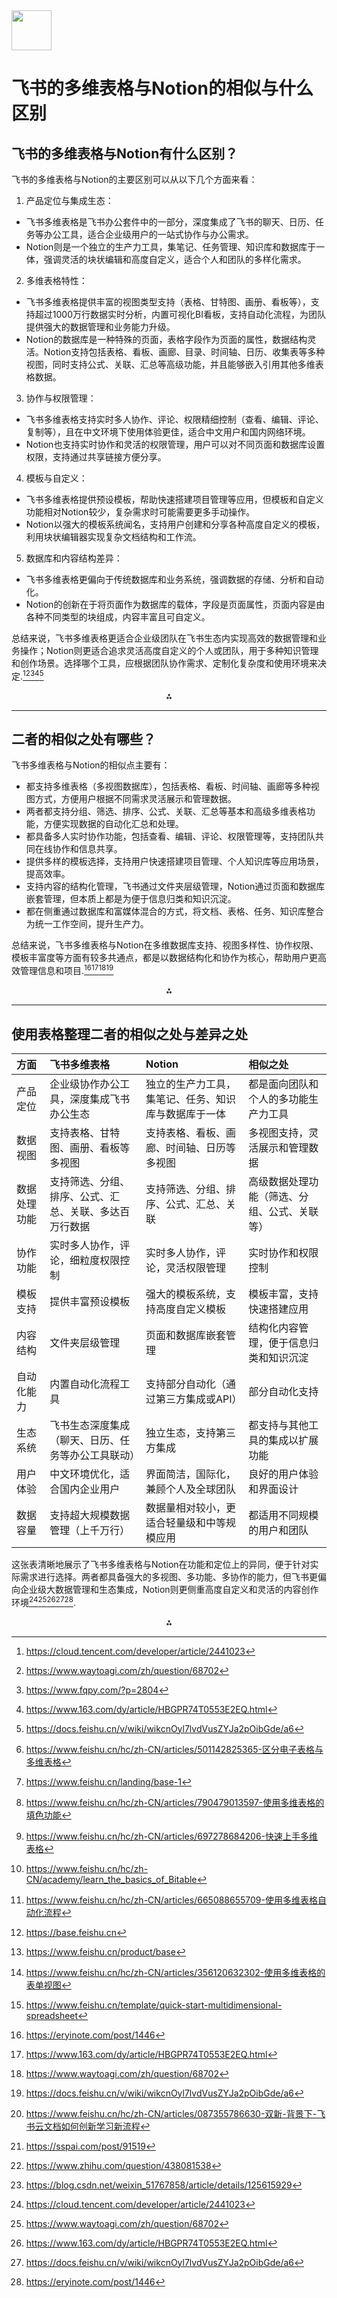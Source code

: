<img src="https://r2cdn.perplexity.ai/pplx-full-logo-primary-dark%402x.png" style="height:64px;margin-right:32px"/>

# 飞书的多维表格与Notion的相似与什么区别

## 飞书的多维表格与Notion有什么区别？

飞书的多维表格与Notion的主要区别可以从以下几个方面来看：

1. 产品定位与集成生态：

- 飞书多维表格是飞书办公套件中的一部分，深度集成了飞书的聊天、日历、任务等办公工具，适合企业级用户的一站式协作与办公需求。
- Notion则是一个独立的生产力工具，集笔记、任务管理、知识库和数据库于一体，强调灵活的块状编辑和高度自定义，适合个人和团队的多样化需求。

2. 多维表格特性：

- 飞书多维表格提供丰富的视图类型支持（表格、甘特图、画册、看板等），支持超过1000万行数据实时分析，内置可视化BI看板，支持自动化流程，为团队提供强大的数据管理和业务能力升级。
- Notion的数据库是一种特殊的页面，表格字段作为页面的属性，数据结构灵活。Notion支持包括表格、看板、画廊、目录、时间轴、日历、收集表等多种视图，同时支持公式、关联、汇总等高级功能，并且能够嵌入引用其他多维表格数据。

3. 协作与权限管理：

- 飞书多维表格支持实时多人协作、评论、权限精细控制（查看、编辑、评论、复制等），且在中文环境下使用体验更佳，适合中文用户和国内网络环境。
- Notion也支持实时协作和灵活的权限管理，用户可以对不同页面和数据库设置权限，支持通过共享链接方便分享。

4. 模板与自定义：

- 飞书多维表格提供预设模板，帮助快速搭建项目管理等应用，但模板和自定义功能相对Notion较少，复杂需求时可能需要更多手动操作。
- Notion以强大的模板系统闻名，支持用户创建和分享各种高度自定义的模板，利用块状编辑器实现复杂文档结构和工作流。

5. 数据库和内容结构差异：

- 飞书多维表格更偏向于传统数据库和业务系统，强调数据的存储、分析和自动化。
- Notion的创新在于将页面作为数据库的载体，字段是页面属性，页面内容是由各种不同类型的块组成，内容丰富且可自定义。

总结来说，飞书多维表格更适合企业级团队在飞书生态内实现高效的数据管理和业务操作；Notion则更适合追求灵活高度自定义的个人或团队，用于多种知识管理和创作场景。选择哪个工具，应根据团队协作需求、定制化复杂度和使用环境来决定.[^1_2][^1_4][^1_6][^1_8][^1_10]
<span style="display:none">[^1_1][^1_11][^1_12][^1_13][^1_14][^1_15][^1_3][^1_5][^1_7][^1_9]</span>

<div style="text-align: center">⁂</div>

[^1_1]: https://www.feishu.cn/hc/zh-CN/articles/501142825365-区分电子表格与多维表格

[^1_2]: https://cloud.tencent.com/developer/article/2441023

[^1_3]: https://base.feishu.cn

[^1_4]: https://www.waytoagi.com/zh/question/68702

[^1_5]: https://www.feishu.cn/product/base

[^1_6]: https://www.fqpy.com/?p=2804

[^1_7]: https://www.feishu.cn/hc/zh-CN/articles/356120632302-使用多维表格的表单视图

[^1_8]: https://www.163.com/dy/article/HBGPR74T0553E2EQ.html

[^1_9]: https://www.feishu.cn/template/quick-start-multidimensional-spreadsheet

[^1_10]: https://docs.feishu.cn/v/wiki/wikcnOyl7lvdVusZYJa2pOibGde/a6

[^1_11]: https://www.feishu.cn/landing/base-1

[^1_12]: https://www.feishu.cn/hc/zh-CN/articles/790479013597-使用多维表格的填色功能

[^1_13]: https://www.feishu.cn/hc/zh-CN/articles/697278684206-快速上手多维表格

[^1_14]: https://www.feishu.cn/hc/zh-CN/academy/learn_the_basics_of_Bitable

[^1_15]: https://www.feishu.cn/hc/zh-CN/articles/665088655709-使用多维表格自动化流程


---

## 二者的相似之处有哪些？

飞书多维表格与Notion的相似点主要有：

- 都支持多维表格（多视图数据库），包括表格、看板、时间轴、画廊等多种视图方式，方便用户根据不同需求灵活展示和管理数据。
- 两者都支持分组、筛选、排序、公式、关联、汇总等基本和高级多维表格功能，方便实现数据的自动化汇总和处理。
- 都具备多人实时协作功能，包括查看、编辑、评论、权限管理等，支持团队共同在线协作和信息共享。
- 提供多样的模板选择，支持用户快速搭建项目管理、个人知识库等应用场景，提高效率。
- 支持内容的结构化管理，飞书通过文件夹层级管理，Notion通过页面和数据库嵌套管理，但本质上都是为便于信息归类和知识沉淀。
- 都在侧重通过数据库和富媒体混合的方式，将文档、表格、任务、知识库整合为统一工作空间，提升生产力。

总结来说，飞书多维表格与Notion在多维数据库支持、视图多样性、协作权限、模板丰富度等方面有较多共通点，都是以数据结构化和协作为核心，帮助用户更高效管理信息和项目.[^2_1][^2_2][^2_3][^2_5]
<span style="display:none">[^2_4][^2_6][^2_7][^2_8]</span>

<div style="text-align: center">⁂</div>

[^2_1]: https://eryinote.com/post/1446

[^2_2]: https://www.163.com/dy/article/HBGPR74T0553E2EQ.html

[^2_3]: https://www.waytoagi.com/zh/question/68702

[^2_4]: https://www.feishu.cn/hc/zh-CN/articles/087355786630-双新-背景下-飞书云文档如何创新学习新流程

[^2_5]: https://docs.feishu.cn/v/wiki/wikcnOyl7lvdVusZYJa2pOibGde/a6

[^2_6]: https://sspai.com/post/91519

[^2_7]: https://www.zhihu.com/question/438081538

[^2_8]: https://blog.csdn.net/weixin_51767858/article/details/125615929


---

## 使用表格整理二者的相似之处与差异之处

| 方面 | 飞书多维表格 | Notion | 相似之处 |
| :-- | :-- | :-- | :-- |
| 产品定位 | 企业级协作办公工具，深度集成飞书办公生态 | 独立的生产力工具，集笔记、任务、知识库与数据库于一体 | 都是面向团队和个人的多功能生产力工具 |
| 数据视图 | 支持表格、甘特图、画册、看板等多视图 | 支持表格、看板、画廊、时间轴、日历等多视图 | 多视图支持，灵活展示和管理数据 |
| 数据处理功能 | 支持筛选、分组、排序、公式、汇总、关联、多达百万行数据 | 支持筛选、分组、排序、公式、汇总、关联 | 高级数据处理功能（筛选、分组、公式、关联等） |
| 协作功能 | 实时多人协作，评论，细粒度权限控制 | 实时多人协作，评论，灵活权限管理 | 实时协作和权限控制 |
| 模板支持 | 提供丰富预设模板 | 强大的模板系统，支持高度自定义模板 | 模板丰富，支持快速搭建应用 |
| 内容结构 | 文件夹层级管理 | 页面和数据库嵌套管理 | 结构化内容管理，便于信息归类和知识沉淀 |
| 自动化能力 | 内置自动化流程工具 | 支持部分自动化（通过第三方集成或API） | 部分自动化支持 |
| 生态系统 | 飞书生态深度集成（聊天、日历、任务等办公工具联动） | 独立生态，支持第三方集成 | 都支持与其他工具的集成以扩展功能 |
| 用户体验 | 中文环境优化，适合国内企业用户 | 界面简洁，国际化，兼顾个人及全球团队 | 良好的用户体验和界面设计 |
| 数据容量 | 支持超大规模数据管理（上千万行） | 数据量相对较小，更适合轻量级和中等规模应用 | 都适用不同规模的用户和团队 |

这张表清晰地展示了飞书多维表格与Notion在功能和定位上的异同，便于针对实际需求进行选择。两者都具备强大的多视图、多功能、多协作的能力，但飞书更偏向企业级大数据管理和生态集成，Notion则更侧重高度自定义和灵活的内容创作环境[^3_1][^3_2][^3_3][^3_4][^3_5].


<div style="text-align: center">⁂</div>

[^3_1]: https://cloud.tencent.com/developer/article/2441023

[^3_2]: https://www.waytoagi.com/zh/question/68702

[^3_3]: https://www.163.com/dy/article/HBGPR74T0553E2EQ.html

[^3_4]: https://docs.feishu.cn/v/wiki/wikcnOyl7lvdVusZYJa2pOibGde/a6

[^3_5]: https://eryinote.com/post/1446

